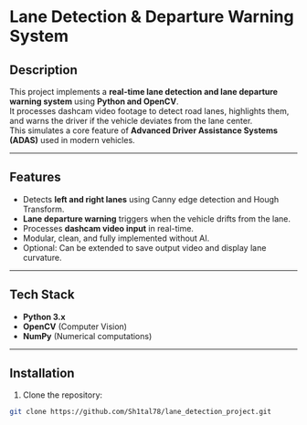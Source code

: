 # Lane Detection & Departure Warning System

## Description
This project implements a **real-time lane detection and lane departure warning system** using **Python and OpenCV**.  
It processes dashcam video footage to detect road lanes, highlights them, and warns the driver if the vehicle deviates from the lane center.  
This simulates a core feature of **Advanced Driver Assistance Systems (ADAS)** used in modern vehicles.

---

## Features
- Detects **left and right lanes** using Canny edge detection and Hough Transform.
- **Lane departure warning** triggers when the vehicle drifts from the lane.
- Processes **dashcam video input** in real-time.
- Modular, clean, and fully implemented without AI.
- Optional: Can be extended to save output video and display lane curvature.

---

## Tech Stack
- **Python 3.x**
- **OpenCV** (Computer Vision)
- **NumPy** (Numerical computations)

---

## Installation
1. Clone the repository:
```bash
git clone https://github.com/Sh1tal78/lane_detection_project.git
